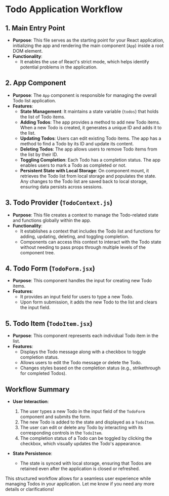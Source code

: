 # Todo Application Workflow

## 1. Main Entry Point
- **Purpose**: This file serves as the starting point for your React application, initializing the app and rendering the main component (`App`) inside a root DOM element.
- **Functionality**:
  - It enables the use of React's strict mode, which helps identify potential problems in the application.

## 2. App Component
- **Purpose**: The `App` component is responsible for managing the overall Todo list application.
- **Features**:
  - **State Management**: It maintains a state variable (`todos`) that holds the list of Todo items.
  - **Adding Todos**: The app provides a method to add new Todo items. When a new Todo is created, it generates a unique ID and adds it to the list.
  - **Updating Todos**: Users can edit existing Todo items. The app has a method to find a Todo by its ID and update its content.
  - **Deleting Todos**: The app allows users to remove Todo items from the list by their ID.
  - **Toggling Completion**: Each Todo has a completion status. The app enables users to mark a Todo as completed or not.
  - **Persistent State with Local Storage**: On component mount, it retrieves the Todo list from local storage and populates the state. Any changes to the Todo list are saved back to local storage, ensuring data persists across sessions.

## 3. Todo Provider (`TodoContext.js`)
- **Purpose**: This file creates a context to manage the Todo-related state and functions globally within the app.
- **Functionality**:
  - It establishes a context that includes the Todo list and functions for adding, updating, deleting, and toggling completion.
  - Components can access this context to interact with the Todo state without needing to pass props through multiple levels of the component tree.

## 4. Todo Form (`TodoForm.jsx`)
- **Purpose**: This component handles the input for creating new Todo items.
- **Features**:
  - It provides an input field for users to type a new Todo.
  - Upon form submission, it adds the new Todo to the list and clears the input field.

## 5. Todo Item (`TodoItem.jsx`)
- **Purpose**: This component represents each individual Todo item in the list.
- **Features**:
  - Displays the Todo message along with a checkbox to toggle completion status.
  - Allows users to edit the Todo message or delete the Todo.
  - Changes styles based on the completion status (e.g., strikethrough for completed Todos).

## Workflow Summary
- **User Interaction**:
  1. The user types a new Todo in the input field of the `TodoForm` component and submits the form.
  2. The new Todo is added to the state and displayed as a `TodoItem`.
  3. The user can edit or delete any Todo by interacting with its corresponding controls in the `TodoItem`.
  4. The completion status of a Todo can be toggled by clicking the checkbox, which visually updates the Todo's appearance.

- **State Persistence**:
  - The state is synced with local storage, ensuring that Todos are retained even after the application is closed or refreshed.

This structured workflow allows for a seamless user experience while managing Todos in your application. Let me know if you need any more details or clarifications!
